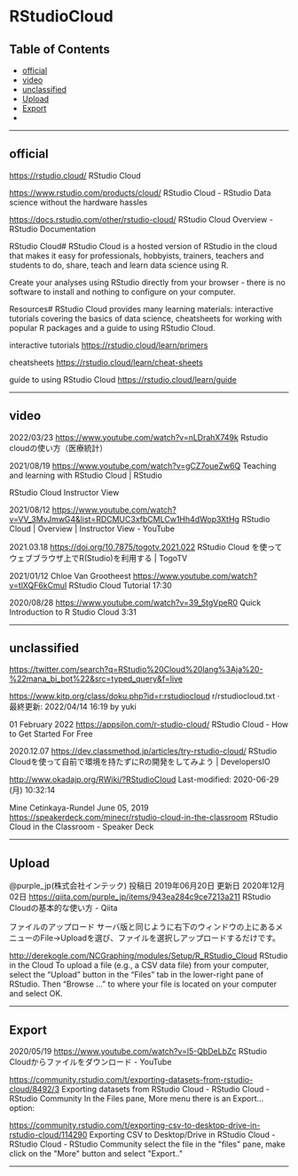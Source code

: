 # RStudioCloud

## Table of Contents
- [official](#official)
- [video](#video)
- [unclassified](#unclassified)
- [Upload](#upload)
- [Export](#export)
- [](#)

----------
## official

https://rstudio.cloud/
RStudio Cloud

https://www.rstudio.com/products/cloud/
RStudio Cloud - RStudio
Data science without the hardware hassles

https://docs.rstudio.com/other/rstudio-cloud/
RStudio Cloud Overview - RStudio Documentation

RStudio Cloud#
RStudio Cloud is a hosted version of RStudio in the cloud that makes it easy for professionals, hobbyists, trainers, teachers and students to do, share, teach and learn data science using R.

Create your analyses using RStudio directly from your browser - there is no software to install and nothing to configure on your computer.

Resources#
RStudio Cloud provides many learning materials: interactive tutorials covering the basics of data science, cheatsheets for working with popular R packages and a guide to using RStudio Cloud.

interactive tutorials
https://rstudio.cloud/learn/primers

cheatsheets
https://rstudio.cloud/learn/cheat-sheets

guide to using RStudio Cloud
https://rstudio.cloud/learn/guide

----------
## video

2022/03/23
https://www.youtube.com/watch?v=nLDrahX749k
Rstudio cloudの使い方（医療統計）

2021/08/19
https://www.youtube.com/watch?v=gCZ7oueZw6Q
Teaching and learning with RStudio Cloud | RStudio

RStudio Cloud Instructor View

2021/08/12
https://www.youtube.com/watch?v=VV_3MvJmwG4&list=RDCMUC3xfbCMLCw1Hh4dWop3XtHg
RStudio Cloud | Overview | Instructor View - YouTube


2021.03.18
https://doi.org/10.7875/togotv.2021.022
RStudio Cloud を使ってウェブブラウザ上でR(Studio)を利用する | TogoTV

2021/01/12 Chloe Van Grootheest
https://www.youtube.com/watch?v=tlXQF6kCmuI
RStudio Cloud Tutorial
17:30

2020/08/28
https://www.youtube.com/watch?v=39_5tgVpeR0
Quick Introduction to R Studio Cloud
3:31

----------
## unclassified

https://twitter.com/search?q=RStudio%20Cloud%20lang%3Aja%20-%22mana_bi_bot%22&src=typed_query&f=live

https://www.kitp.org/class/doku.php?id=r:rstudiocloud
r/rstudiocloud.txt · 最終更新: 2022/04/14 16:19 by yuki

01 February 2022
https://appsilon.com/r-studio-cloud/
RStudio Cloud - How to Get Started For Free

2020.12.07
https://dev.classmethod.jp/articles/try-rstudio-cloud/
RStudio Cloudを使って自前で環境を持たずにRの開発をしてみよう | DevelopersIO

http://www.okadajp.org/RWiki/?RStudioCloud
Last-modified: 2020-06-29 (月) 10:32:14


Mine Cetinkaya-Rundel
June 05, 2019
https://speakerdeck.com/minecr/rstudio-cloud-in-the-classroom
RStudio Cloud in the Classroom - Speaker Deck

----------
## Upload

@purple_jp(株式会社インテック)
投稿日 2019年06月20日
更新日 2020年12月02日
https://qiita.com/purple_jp/items/943ea284c9ce7213a211
RStudio Cloudの基本的な使い方 - Qiita

ファイルのアップロード
サーバ版と同じように右下のウィンドウの上にあるメニューのFile->Uploadを選び、ファイルを選択しアップロードするだけです。


http://derekogle.com/NCGraphing/modules/Setup/R_RStudio_Cloud
RStudio in the Cloud
To upload a file (e.g., a CSV data file) from your computer, select the “Upload” button in the “Files” tab in the lower-right pane of RStudio. Then “Browse …” to where your file is located on your computer and select OK. 

----------
## Export

2020/05/19
https://www.youtube.com/watch?v=l5-QbDeLbZc
RStudio Cloudからファイルをダウンロード - YouTube

https://community.rstudio.com/t/exporting-datasets-from-rstudio-cloud/8492/3
Exporting datasets from RStudio Cloud - RStudio Cloud - RStudio Community
In the Files pane, More menu there is an Export... option:

https://community.rstudio.com/t/exporting-csv-to-desktop-drive-in-rstudio-cloud/114290
Exporting CSV to Desktop/Drive in RStudio Cloud - RStudio Cloud - RStudio Community
select the file in the "files" pane, make click on the "More" button and select "Export.."

----------

